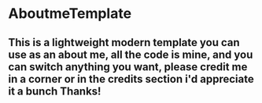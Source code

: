 # AboutmeTemplate
## This is a lightweight modern template you can use as an about me, all the code is mine, and you can switch anything you want, please credit me in a corner or in the credits section i'd appreciate it a bunch Thanks!
